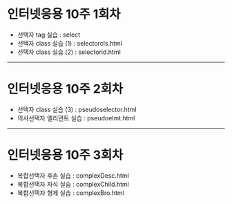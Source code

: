 <h1>인터넷응용 10주 1회차</h1>
<ul>
	<li>선택자 tag 실습 : select</li>
	<li>선택자 class 실습 (1) : selectorcls.html</li>
	<li>선택자 class 실습 (2) : selectorid.html</li>
</ul>
<hr>
<h1>인터넷응용 10주 2회차</h1>
<ul>
	<li>선택자 class 실습 (3) : pseudoselector.html</li>
	<li>의사선택자 엘리먼트 실습 : pseudoelmt.html</li>
</ul>

<hr>
<h1>인터넷응용 10주 3회차</h1>
<ul>
	<li>복합선택자 후손 실습 : complexDesc.html</li>
	<li>복합선택자 자식 실습 : complexChild.html</li>
	<li>복합선택자 형제 실습 : complexBro.html</li>
</ul>
